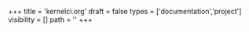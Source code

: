 +++
title = 'kernelci.org'
draft = false
types = ['documentation','project']
visibility = []
path = ''
+++

